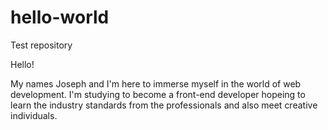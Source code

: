 # hello-world
Test repository

Hello!

My names Joseph and I'm here to immerse myself in the world of web development. I'm studying to become a front-end developer hopeing to learn the industry standards from the professionals and also meet creative individuals.    

